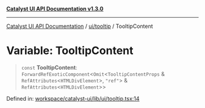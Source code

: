 [**Catalyst UI API Documentation v1.3.0**](../../../README.md)

---

[Catalyst UI API Documentation](../../../README.md) / [ui/tooltip](../README.md) / TooltipContent

# Variable: TooltipContent

> `const` **TooltipContent**: `ForwardRefExoticComponent`\<`Omit`\<`TooltipContentProps` & `RefAttributes`\<`HTMLDivElement`\>, `"ref"`\> & `RefAttributes`\<`HTMLDivElement`\>\>

Defined in: [workspace/catalyst-ui/lib/ui/tooltip.tsx:14](https://github.com/TheBranchDriftCatalyst/catalyst-ui/blob/main/lib/ui/tooltip.tsx#L14)
